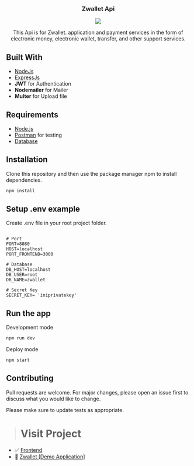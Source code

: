 <h3 align="center">Zwallet Api</h3>
  <p align="center">
   <img src="https://user-images.githubusercontent.com/74039235/119271100-4065e500-bc2a-11eb-8635-b8ecd44f58be.png" style="margin-left: auto; margin-right: auto;" />
  </p>
  <p align="center">
   This Api is for Zwallet. application and payment services in the form of electronic money, electronic wallet, transfer, and other support services.
  </p>



## Built With
* [NodeJs](https://nodejs.org/en/)
* [ExpressJs](https://expressjs.com/)
* **JWT** for Authentication
* **Nodemailer** for Mailer
* **Multer** for Upload file


## Requirements
* [Node.js](https://nodejs.org/en/)
* [Postman](https://www.getpostman.com/) for testing
* [Database](database-example.sql)


## Installation

Clone this repository and then use the package manager npm to install dependencies.


```bash
npm install
```

## Setup .env example

Create .env file in your root project folder.

```env

# Port
PORT=8080
HOST=localhost
PORT_FRONTEND=3000

# Database
DB_HOST=localhost
DB_USER=root
DB_NAME=zwallet

# Secret Key
SECRET_KEY= 'iniprivatekey'

```

## Run the app

Development mode

```bash
npm run dev
```

Deploy mode

```bash
npm start
```

## Contributing
Pull requests are welcome. For major changes, please open an issue first to discuss what you would like to change.

Please make sure to update tests as appropriate.



># Visit Project
- :white_check_mark: [Frontend](https://github.com/kevinfaridap/zwallet-frontend)
- :rocket: [Zwallet [Demo Application]](https://zwallet-frontend.vercel.app/auth/signin)


